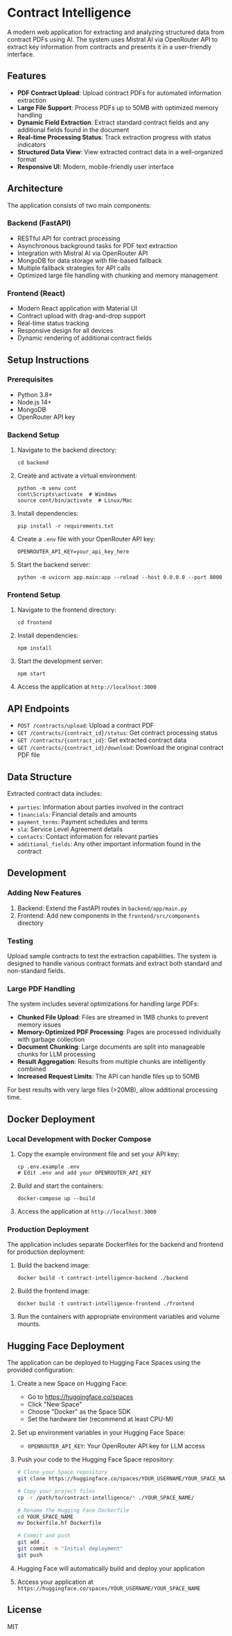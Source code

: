 # Contract Intelligence

A modern web application for extracting and analyzing structured data from contract PDFs using AI. The system uses Mistral AI via OpenRouter API to extract key information from contracts and presents it in a user-friendly interface.

## Features

- **PDF Contract Upload**: Upload contract PDFs for automated information extraction
- **Large File Support**: Process PDFs up to 50MB with optimized memory handling
- **Dynamic Field Extraction**: Extract standard contract fields and any additional fields found in the document
- **Real-time Processing Status**: Track extraction progress with status indicators
- **Structured Data View**: View extracted contract data in a well-organized format
- **Responsive UI**: Modern, mobile-friendly user interface

## Architecture

The application consists of two main components:

### Backend (FastAPI)

- RESTful API for contract processing
- Asynchronous background tasks for PDF text extraction
- Integration with Mistral AI via OpenRouter API
- MongoDB for data storage with file-based fallback
- Multiple fallback strategies for API calls
- Optimized large file handling with chunking and memory management

### Frontend (React)

- Modern React application with Material UI
- Contract upload with drag-and-drop support
- Real-time status tracking
- Responsive design for all devices
- Dynamic rendering of additional contract fields

## Setup Instructions

### Prerequisites

- Python 3.8+
- Node.js 14+
- MongoDB
- OpenRouter API key

### Backend Setup

1. Navigate to the backend directory:
   ```
   cd backend
   ```

2. Create and activate a virtual environment:
   ```
   python -m venv cont
   cont\Scripts\activate  # Windows
   source cont/bin/activate  # Linux/Mac
   ```

3. Install dependencies:
   ```
   pip install -r requirements.txt
   ```

4. Create a `.env` file with your OpenRouter API key:
   ```
   OPENROUTER_API_KEY=your_api_key_here
   ```

5. Start the backend server:
   ```
   python -m uvicorn app.main:app --reload --host 0.0.0.0 --port 8000
   ```

### Frontend Setup

1. Navigate to the frontend directory:
   ```
   cd frontend
   ```

2. Install dependencies:
   ```
   npm install
   ```

3. Start the development server:
   ```
   npm start
   ```

4. Access the application at `http://localhost:3000`

## API Endpoints

- `POST /contracts/upload`: Upload a contract PDF
- `GET /contracts/{contract_id}/status`: Get contract processing status
- `GET /contracts/{contract_id}`: Get extracted contract data
- `GET /contracts/{contract_id}/download`: Download the original contract PDF file

## Data Structure

Extracted contract data includes:

- `parties`: Information about parties involved in the contract
- `financials`: Financial details and amounts
- `payment_terms`: Payment schedules and terms
- `sla`: Service Level Agreement details
- `contacts`: Contact information for relevant parties
- `additional_fields`: Any other important information found in the contract

## Development

### Adding New Features

1. Backend: Extend the FastAPI routes in `backend/app/main.py`
2. Frontend: Add new components in the `frontend/src/components` directory

### Testing

Upload sample contracts to test the extraction capabilities. The system is designed to handle various contract formats and extract both standard and non-standard fields.

### Large PDF Handling

The system includes several optimizations for handling large PDFs:

- **Chunked File Upload**: Files are streamed in 1MB chunks to prevent memory issues
- **Memory-Optimized PDF Processing**: Pages are processed individually with garbage collection
- **Document Chunking**: Large documents are split into manageable chunks for LLM processing
- **Result Aggregation**: Results from multiple chunks are intelligently combined
- **Increased Request Limits**: The API can handle files up to 50MB

For best results with very large files (>20MB), allow additional processing time.

## Docker Deployment

### Local Development with Docker Compose

1. Copy the example environment file and set your API key:
   ```
   cp .env.example .env
   # Edit .env and add your OPENROUTER_API_KEY
   ```

2. Build and start the containers:
   ```
   docker-compose up --build
   ```

3. Access the application at `http://localhost:3000`

### Production Deployment

The application includes separate Dockerfiles for the backend and frontend for production deployment:

1. Build the backend image:
   ```
   docker build -t contract-intelligence-backend ./backend
   ```

2. Build the frontend image:
   ```
   docker build -t contract-intelligence-frontend ./frontend
   ```

3. Run the containers with appropriate environment variables and volume mounts.

## Hugging Face Deployment

The application can be deployed to Hugging Face Spaces using the provided configuration:

1. Create a new Space on Hugging Face:
   - Go to https://huggingface.co/spaces
   - Click "New Space"
   - Choose "Docker" as the Space SDK
   - Set the hardware tier (recommend at least CPU-M)

2. Set up environment variables in your Hugging Face Space:
   - `OPENROUTER_API_KEY`: Your OpenRouter API key for LLM access

3. Push your code to the Hugging Face Space repository:
   ```bash
   # Clone your Space repository
   git clone https://huggingface.co/spaces/YOUR_USERNAME/YOUR_SPACE_NAME
   
   # Copy your project files
   cp -r /path/to/contract-intelligence/* ./YOUR_SPACE_NAME/
   
   # Rename the Hugging Face Dockerfile
   cd YOUR_SPACE_NAME
   mv Dockerfile.hf Dockerfile
   
   # Commit and push
   git add .
   git commit -m "Initial deployment"
   git push
   ```

4. Hugging Face will automatically build and deploy your application

5. Access your application at `https://huggingface.co/spaces/YOUR_USERNAME/YOUR_SPACE_NAME`

## License

MIT
